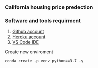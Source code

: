 ### California housing price predection

### Software and tools requirment

1. [Github account](https://github.com)
2. [Heroku account](https://heroku.com)
3. [VS Code IDE](https://code.visualstudio.com/)

Create new enviroment

```
conda create -p venv python==3.7 -y
```